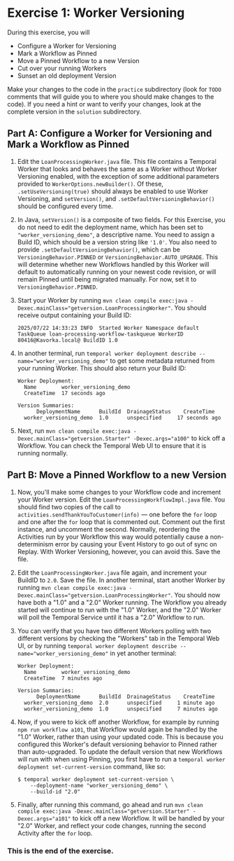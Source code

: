 # Exercise 1: Worker Versioning

During this exercise, you will

- Configure a Worker for Versioning
- Mark a Workflow as Pinned
- Move a Pinned Workflow to a new Version
- Cut over your running Workers
- Sunset an old deployment Version

Make your changes to the code in the `practice` subdirectory (look for
`TODO` comments that will guide you to where you should make changes to
the code). If you need a hint or want to verify your changes, look at
the complete version in the `solution` subdirectory.

## Part A: Configure a Worker for Versioning and Mark a Workflow as Pinned

1. Edit the `LoanProcessingWorker.java` file. This file contains a Temporal Worker that
   looks and behaves the same as a Worker without Worker Versioning enabled,
   with the exception of some additional parameters provided to
   `WorkerOptions.newBuilder()`. Of these, `.setUseVersioning(true)` should always be enabled
   to use Worker Versioning, and `setVersion()`, and
   `.setDefaultVersioningBehavior()` should be configured every time.
2. In Java, `setVersion()` is a composite of two fields. For this Exercise, you do
   not need to edit the deployment name, which has been
   set to `"worker_versioning_demo"`, a descriptive name. You need to assign a
   Build ID, which should be a version string like `'1.0'`. You also need to provide
   `.setDefaultVersioningBehavior()`, which can be
   `VersioningBehavior.PINNED` or `VersioningBehavior.AUTO_UPGRADE`. This will determine whether new
   Workflows handled by this Worker will default to automatically running on
   your newest code revision, or will remain Pinned until being migrated
   manually. For now, set it to `VersioningBehavior.PINNED`.
3. Start your Worker by running `mvn clean compile exec:java -Dexec.mainClass="getversion.LoanProcessingWorker"`.
   You should receive output containing your Build ID:

   ```
   2025/07/22 14:33:23 INFO  Started Worker Namespace default TaskQueue loan-processing-workflow-taskqueue WorkerID 80416@Kavorka.local@ BuildID 1.0
   ```
4. In another terminal, run `temporal worker deployment describe --name="worker_versioning_demo"` to get some metadata returned from your running Worker. This should also return your Build ID:
   
   ```
   Worker Deployment:
     Name        worker_versioning_demo
     CreateTime  17 seconds ago

   Version Summaries:
         DeploymentName      BuildId  DrainageStatus    CreateTime
     worker_versioning_demo  1.0      unspecified     17 seconds ago
   ```
5. Next, run `mvn clean compile exec:java -Dexec.mainClass="getversion.Starter" -Dexec.args="a100"`
   to kick off a Workflow. You can check the Temporal Web UI to ensure that it is running normally.

## Part B: Move a Pinned Workflow to a new Version

1. Now, you'll make some changes to your Workflow code and increment your Worker
   version. Edit the `LoanProcessingWorkflowImpl.java` file. You should find two copies of the
   call to `activities.sendThankYouToCustomer(info)`
   — one before the `for` loop and one after the `for` loop that is commented
   out. Comment out the first instance, and uncomment the second. Normally,
   reordering the Activities run by your Workflow this way would potentially
   cause a non-determinism error by causing your Event History to go out of sync
   on Replay. With Worker Versioning, however, you can avoid this. Save the file.
2. Edit the `LoanProcessingWorker.java` file again, and increment your BuildID to `2.0`.
   Save the file. In another terminal, start another Worker by running `mvn clean compile exec:java -Dexec.mainClass="getversion.LoanProcessingWorker"`.
   You should now have both a "1.0" and a "2.0" Worker running.
   The Workflow you already started will continue to run with the "1.0" Worker,
   and the "2.0" Worker will poll the Temporal Service until it has a "2.0"
   Workflow to run.
3. You can verify that you have two different Workers polling with two different
   versions by checking the "Workers" tab in the Temporal Web UI, or by running
   `temporal worker deployment describe --name="worker_versioning_demo"` in yet
   another terminal:
   
   ```
   Worker Deployment:
     Name        worker_versioning_demo
     CreateTime  7 minutes ago

   Version Summaries:
         DeploymentName      BuildId  DrainageStatus    CreateTime
     worker_versioning_demo  2.0      unspecified     1 minute ago
     worker_versioning_demo  1.0      unspecified     7 minutes ago
   ```
4. Now, if you were to kick off another Workflow, for example by running
   `npm run workflow a101`, that Workflow would again be handled by the
   "1.0" Worker, rather than using your updated code. This is because you
   configured this Worker's default versioning behavior to Pinned rather than
   auto-upgraded. To update the default version that new Workflows will run with
   when using Pinning, you first have to run a
   `temporal worker deployment set-current-version` command, like so:

   ```
   $ temporal worker deployment set-current-version \
       --deployment-name "worker_versioning_demo" \
       --build-id "2.0"
   ```
5. Finally, after running this command, go ahead and run
   `mvn clean compile exec:java -Dexec.mainClass="getversion.Starter" -Dexec.args="a101"`
   to kick off a new Workflow. It will be handled by
   your "2.0" Worker, and reflect your code changes, running the second Activity
   after the `for` loop.

### This is the end of the exercise.
